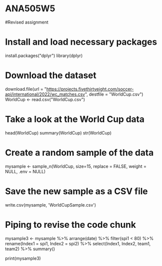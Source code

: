 # ANA505W5

#Revised assignment

# Install and load necessary packages
install.packages("dplyr")
library(dplyr)

# Download the dataset
download.file(url = "https://projects.fivethirtyeight.com/soccer-api/international/2022/wc_matches.csv", destfile = "WorldCup.csv")
WorldCup <- read.csv("WorldCup.csv")

# Take a look at the World Cup data
head(WorldCup)
summary(WorldCup)
str(WorldCup)

# Create a random sample of the data
mysample <- sample_n(WorldCup, size=15, replace = FALSE, weight = NULL, .env = NULL)

# Save the new sample as a CSV file
write.csv(mysample, 'WorldCupSample.csv')

# Piping to revise the code chunk
mysample3 <- mysample %>%
  arrange(date) %>%
  filter(spi1 < 80) %>%
  rename(Index1 = spi1, Index2 = spi2) %>%
  select(Index1, Index2, team1, team2) %>%
  summary()

print(mysample3)
